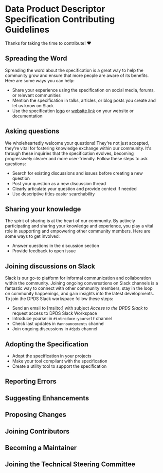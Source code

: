 # Data Product Descriptor Specification Contributing Guidelines

Thanks for taking the time to contribute! ❤️

## Spreading the Word
Spreading the word about the specification is a great way to help the community grow and ensure that more people are aware of its benefits. 
Here are some ways you can help:

* Share your experience using the specification on social media, forums, or relevant communities
* Mention the specification in talks, articles, or blog posts you create and let us know on Slack
* Use the specification [logo](https://dpds.opendatamesh.org/images/logos/opendatamesh.png) or [website link](https://dpds.opendatamesh.org/) on your website or documentation

## Asking questions
We wholeheartedly welcome your questions!  They're not just accepted, they're vital for fostering knowledge exchange within our community. 
It's through these inquiries that the specification evolves, becoming progressively clearer and more user-friendly. Follow these steps to
ask questions:

* Search for existing discussions and issues before creating a new question
* Post your question as a new discussion thread
* Clearly articulate your question and provide context if needed
* Use descriptive titles easier searchability

## Sharing your knowledge
The spirit of sharing is at the heart of our community. By actively participating and sharing your knowledge and experience, 
you play a vital role in supporting and empowering other community members. 
Here are some ways to get involved:

* Answer questions in the discussion section
* Provide feedback to open issue

## Joining discussions on Slack
Slack is our go-to platform for informal communication and collaboration within the community. 
Joining ongoing conversations on Slack channels is a fantastic way to connect with other community members, stay in the loop on 
community happenings, and gain insights into the latest developments. 
To join the DPDS Slack workspace follow these steps: 

* Send an email to [mailto:] with subject _Access to the DPDS Slack_ to request access to DPDS Slack Workspace
* Introduce yoursel in `#introduce-yourself` channel
* Check last updates in `#announcements` channel
* Join ongoing discussions in `#dpds` channel

## Adopting the Specification

* Adopt the specification in your projects
* Make your tool compliant with the specification
* Create a utility tool to support the specification
  
## Reporting Errors

## Suggesting Enhancements

## Proposing Changes

## Joining Contributors

## Becoming a Maintainer

## Joining the Technical Steering Committee


